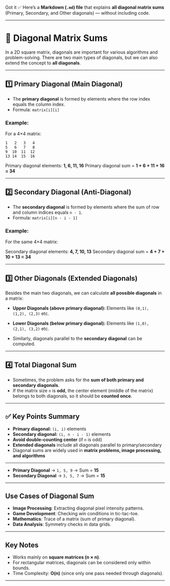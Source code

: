 Got it ✅
Here’s a **Markdown (`.md`) file** that explains **all diagonal matrix sums** (Primary, Secondary, and Other diagonals) — without including code.

---

# 📘 Diagonal Matrix Sums

In a 2D square matrix, diagonals are important for various algorithms and problem-solving. There are two main types of diagonals, but we can also extend the concept to **all diagonals**.

---

## 1️⃣ Primary Diagonal (Main Diagonal)

* The **primary diagonal** is formed by elements where the row index equals the column index.
* Formula: `matrix[i][i]`

### Example:

For a 4×4 matrix:

```
1   2   3   4
5   6   7   8
9  10  11  12
13 14  15  16
```

Primary diagonal elements: **1, 6, 11, 16**
Primary diagonal sum = **1 + 6 + 11 + 16 = 34**

---

## 2️⃣ Secondary Diagonal (Anti-Diagonal)

* The **secondary diagonal** is formed by elements where the sum of row and column indices equals `n - 1`.
* Formula: `matrix[i][n - i - 1]`

### Example:

For the same 4×4 matrix:

Secondary diagonal elements: **4, 7, 10, 13**
Secondary diagonal sum = **4 + 7 + 10 + 13 = 34**

---

## 3️⃣ Other Diagonals (Extended Diagonals)

Besides the main two diagonals, we can calculate **all possible diagonals** in a matrix:

* **Upper Diagonals (above primary diagonal):**
  Elements like `(0,1), (1,2), (2,3)` etc.

* **Lower Diagonals (below primary diagonal):**
  Elements like `(1,0), (2,1), (3,2)` etc.

* Similarly, diagonals parallel to the **secondary diagonal** can be computed.

---

## 4️⃣ Total Diagonal Sum

* Sometimes, the problem asks for the **sum of both primary and secondary diagonals**.
* If the matrix size `n` is **odd**, the center element (middle of the matrix) belongs to both diagonals, so it should be **counted once**.

---

## ✅ Key Points Summary

* **Primary diagonal:** `(i, i)` elements
* **Secondary diagonal:** `(i, n - i - 1)` elements
* **Avoid double-counting center** (if `n` is odd)
* **Extended diagonals** include all diagonals parallel to primary/secondary
* Diagonal sums are widely used in **matrix problems, image processing, and algorithms**

---


- **Primary Diagonal** → `1, 5, 9` → Sum = **15**
- **Secondary Diagonal** → `3, 5, 7` → Sum = **15**

---

## Use Cases of Diagonal Sum
- **Image Processing**: Extracting diagonal pixel intensity patterns.
- **Game Development**: Checking win conditions in tic-tac-toe.
- **Mathematics**: Trace of a matrix (sum of primary diagonal).
- **Data Analysis**: Symmetry checks in data grids.

---

## Key Notes
- Works mainly on **square matrices (n × n)**.
- For rectangular matrices, diagonals can be considered only within bounds.
- Time Complexity: **O(n)** (since only one pass needed through diagonals).

---
